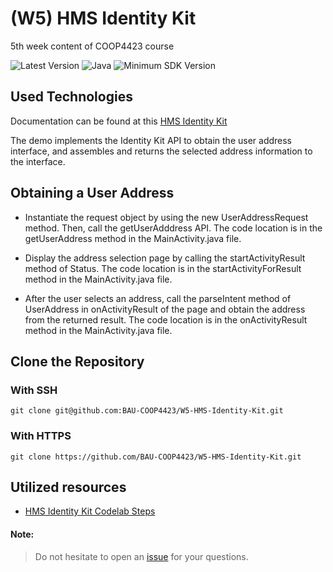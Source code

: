 # (W5) HMS Identity Kit
5th week content of COOP4423 course

![Latest Version](https://img.shields.io/badge/latestVersion-1.0-yellow) ![Java](https://img.shields.io/badge/language-java-blue) ![Minimum SDK Version](https://img.shields.io/badge/minSDK-21-orange)

## Used Technologies
Documentation can be found at this <a href="https://developer.huawei.com/consumer/en/hms/huawei-identitykit/" target="_blank">HMS Identity Kit</a>

The demo implements the Identity Kit API to obtain the user address interface, and assembles and returns the selected address information to the interface.

## Obtaining a User Address
- Instantiate the request object by using the new UserAddressRequest method. Then, call the getUserAdddress API. The code location is in the getUserAddress method in the MainActivity.java file.

- Display the address selection page by calling the startActivityResult method of Status. The code location is in the startActivityForResult method in the MainActivity.java file.

- After the user selects an address, call the parseIntent method of UserAddress in onActivityResult of the page and obtain the address from the returned result. The code location is in the onActivityResult method in the MainActivity.java file.



## Clone the Repository

### With SSH
```
git clone git@github.com:BAU-COOP4423/W5-HMS-Identity-Kit.git
```

### With HTTPS
```
git clone https://github.com/BAU-COOP4423/W5-HMS-Identity-Kit.git
```

## Utilized resources
- <a href="https://developer.huawei.com/consumer/en/codelab/HMSIdentityKit/index.html#0">HMS Identity Kit Codelab Steps</a>

#### Note:
> Do not hesitate to open an <a href="https://github.com/BAU-COOP4423/W3-MVVM-Retrofit/issues" target="_blank">issue</a> for your questions.

